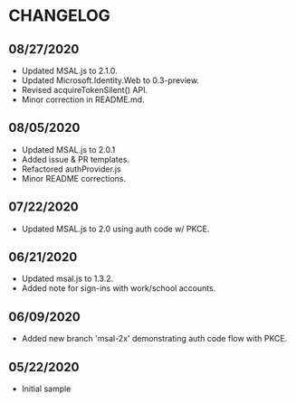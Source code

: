 # CHANGELOG

## 08/27/2020

* Updated MSAL.js to 2.1.0.
* Updated Microsoft.Identity.Web to 0.3-preview.
* Revised acquireTokenSilent() API.
* Minor correction in README.md.

## 08/05/2020

* Updated MSAL.js to 2.0.1
* Added issue & PR templates.
* Refactored authProvider.js
* Minor README corrections.

## 07/22/2020

* Updated MSAL.js to 2.0 using auth code w/ PKCE.

## 06/21/2020

* Updated msal.js to 1.3.2.
* Added note for sign-ins with work/school accounts.

## 06/09/2020

* Added new branch 'msal-2x' demonstrating auth code flow with PKCE.

## 05/22/2020

* Initial sample
